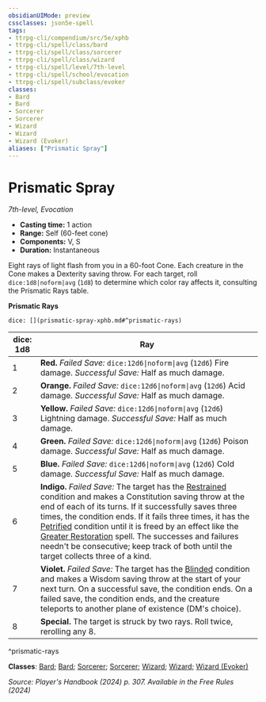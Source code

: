 ```yaml
---
obsidianUIMode: preview
cssclasses: json5e-spell
tags:
- ttrpg-cli/compendium/src/5e/xphb
- ttrpg-cli/spell/class/bard
- ttrpg-cli/spell/class/sorcerer
- ttrpg-cli/spell/class/wizard
- ttrpg-cli/spell/level/7th-level
- ttrpg-cli/spell/school/evocation
- ttrpg-cli/spell/subclass/evoker
classes:
- Bard
- Bard
- Sorcerer
- Sorcerer
- Wizard
- Wizard
- Wizard (Evoker)
aliases: ["Prismatic Spray"]
---
```

# Prismatic Spray
*7th-level, Evocation*  

- **Casting time:** 1 action
- **Range:** Self (60-feet cone)
- **Components:** V, S
- **Duration:** Instantaneous

Eight rays of light flash from you in a 60-foot Cone. Each creature in the Cone makes a Dexterity saving throw. For each target, roll `dice:1d8|noform|avg` (`1d8`) to determine which color ray affects it, consulting the Prismatic Rays table.

**Prismatic Rays**

`dice: [](prismatic-spray-xphb.md#^prismatic-rays)`

| dice: 1d8 | Ray |
|-----------|-----|
| 1 | **Red.** *Failed Save:* `dice:12d6\|noform\|avg` (`12d6`) Fire damage. *Successful Save:* Half as much damage. |
| 2 | **Orange.** *Failed Save:* `dice:12d6\|noform\|avg` (`12d6`) Acid damage. *Successful Save:* Half as much damage. |
| 3 | **Yellow.** *Failed Save:* `dice:12d6\|noform\|avg` (`12d6`) Lightning damage. *Successful Save:* Half as much damage. |
| 4 | **Green.** *Failed Save:* `dice:12d6\|noform\|avg` (`12d6`) Poison damage. *Successful Save:* Half as much damage. |
| 5 | **Blue.** *Failed Save:* `dice:12d6\|noform\|avg` (`12d6`) Cold damage. *Successful Save:* Half as much damage. |
| 6 | **Indigo.** *Failed Save:* The target has the [Restrained](3-Compendium/rules/conditions.md#Restrained) condition and makes a Constitution saving throw at the end of each of its turns. If it successfully saves three times, the condition ends. If it fails three times, it has the [Petrified](3-Compendium/rules/conditions.md#Petrified) condition until it is freed by an effect like the [Greater Restoration](3-Compendium/spells/greater-restoration-xphb.md) spell. The successes and failures needn't be consecutive; keep track of both until the target collects three of a kind. |
| 7 | **Violet.** *Failed Save:* The target has the [Blinded](3-Compendium/rules/conditions.md#Blinded) condition and makes a Wisdom saving throw at the start of your next turn. On a successful save, the condition ends. On a failed save, the condition ends, and the creature teleports to another plane of existence (DM's choice). |
| 8 | **Special.** The target is struck by two rays. Roll twice, rerolling any 8. |
^prismatic-rays

**Classes**: [Bard](list-spells-classes-bard); [Bard](list-spells-classes-bard); [Sorcerer](list-spells-classes-sorcerer); [Sorcerer](list-spells-classes-sorcerer); [Wizard](list-spells-classes-wizard); [Wizard](list-spells-classes-wizard); [Wizard (Evoker)](list-spells-classes-wizard-xphb-evoker-xphb)

*Source: Player's Handbook (2024) p. 307. Available in the Free Rules (2024)*